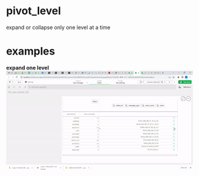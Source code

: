 # pivot_level
expand or collapse only one level at a time

# examples
**expand one level**
![](expandOneLevel.gif)
